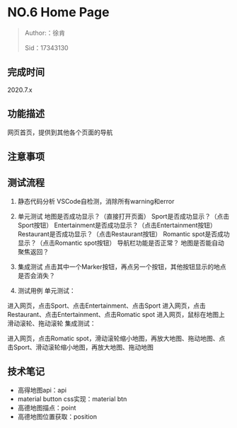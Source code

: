 # NO.6 Home Page

> Author:：徐肯
>
> Sid：17343130 



## 完成时间

2020.7.x



## 功能描述

网页首页，提供到其他各个页面的导航



## 注意事项

## 测试流程
1. 静态代码分析
VSCode自检测，消除所有warning和error

2. 单元测试
地图是否成功显示？（直接打开页面）
Sport是否成功显示？（点击Sport按钮）
Entertainment是否成功显示？（点击Entertainment按钮）
Restaurant是否成功显示？（点击Restaurant按钮）
Romantic spot是否成功显示？（点击Romantic spot按钮）
导航栏功能是否正常？
地图是否能自动聚焦返回？
3. 集成测试
点击其中一个Marker按钮，再点另一个按钮，其他按钮显示的地点是否会消失？

4. 测试用例
单元测试：

进入网页，点击Sport、点击Entertainment、点击Sport
进入网页，点击Restaurant、点击Entertainment、点击Romatic spot
进入网页，鼠标在地图上滑动滚轮、拖动滚轮
集成测试：

进入网页，点击Romatic spot，滑动滚轮缩小地图，再放大地图、拖动地图、点击Sport、滑动滚轮缩小地图，再放大地图、拖动地图


## 技术笔记
+ 高得地图api：api
+ material button css实现：material btn
+ 高德地图描点：point
+ 高德地图位置获取：position